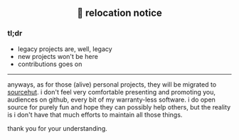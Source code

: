 <h2 align="center">👋 relocation notice</h2>

### tl;dr

- legacy projects are, well, legacy
- new projects won't be here
- contributions goes on

---

anyways, as for those (alive) personal projects, they
will be migrated to [sourcehut](https://sr.ht).
i don't feel very comfortable presenting and promoting
you, audiences on github, every bit of my warranty-less
software. i do open source for purely fun and hope they
can possibly help others, but the reality is i don't have
that much efforts to maintain all those things.

thank you for your understanding.

